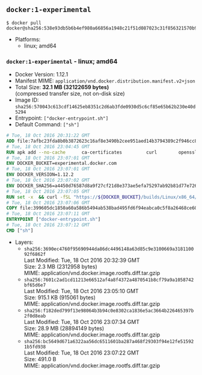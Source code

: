 ## `docker:1-experimental`

```console
$ docker pull docker@sha256:538e93db5b6b4ef980a66856a1948c21f51d087023c31f856321570b915d0179
```

-	Platforms:
	-	linux; amd64

### `docker:1-experimental` - linux; amd64

-	Docker Version: 1.12.1
-	Manifest MIME: `application/vnd.docker.distribution.manifest.v2+json`
-	Total Size: **32.1 MB (32122659 bytes)**  
	(compressed transfer size, not on-disk size)
-	Image ID: `sha256:570043c613cdf14625eb8351c2d6ab3fde0930d5c6cf85e65b62b230e40d5294`
-	Entrypoint: `["docker-entrypoint.sh"]`
-	Default Command: `["sh"]`

```dockerfile
# Tue, 18 Oct 2016 20:31:22 GMT
ADD file:7afbc23fda8b0b3872623c16af8e3490b2cee951aed14b3794389c2f946cc8c7 in / 
# Tue, 18 Oct 2016 23:04:45 GMT
RUN apk add --no-cache 		ca-certificates 		curl 		openssl
# Tue, 18 Oct 2016 23:07:01 GMT
ENV DOCKER_BUCKET=experimental.docker.com
# Tue, 18 Oct 2016 23:07:01 GMT
ENV DOCKER_VERSION=1.12.2
# Tue, 18 Oct 2016 23:07:02 GMT
ENV DOCKER_SHA256=a4450d76587d8a9f27cf21d8e373ae5efa75297ab92b81d77e726f88a4b6a534
# Tue, 18 Oct 2016 23:07:05 GMT
RUN set -x 	&& curl -fSL "https://${DOCKER_BUCKET}/builds/Linux/x86_64/docker-${DOCKER_VERSION}.tgz" -o docker.tgz 	&& echo "${DOCKER_SHA256} *docker.tgz" | sha256sum -c - 	&& tar -xzvf docker.tgz 	&& mv docker/* /usr/local/bin/ 	&& rmdir docker 	&& rm docker.tgz 	&& docker -v
# Tue, 18 Oct 2016 23:07:06 GMT
COPY file:399605dc1850a60a586b5494ab538bad495fd6f94eabca0c5f8a26468ce6030f in /usr/local/bin/ 
# Tue, 18 Oct 2016 23:07:11 GMT
ENTRYPOINT ["docker-entrypoint.sh"]
# Tue, 18 Oct 2016 23:07:12 GMT
CMD ["sh"]
```

-	Layers:
	-	`sha256:3690ec4760f95690944da86dc4496148a63d85c9e3100669a318110092f6862f`  
		Last Modified: Tue, 18 Oct 2016 20:32:39 GMT  
		Size: 2.3 MB (2312958 bytes)  
		MIME: application/vnd.docker.image.rootfs.diff.tar.gzip
	-	`sha256:7601c2ad1cd11213e66512af4a8f4372a4870541b8cf79a9a1058742bf65d6e7`  
		Last Modified: Tue, 18 Oct 2016 23:05:10 GMT  
		Size: 915.1 KB (915061 bytes)  
		MIME: application/vnd.docker.image.rootfs.diff.tar.gzip
	-	`sha256:f182ded799f13e98064b3b94c0e8302ca1836e5ac3664b226465397b2f0d8eab`  
		Last Modified: Tue, 18 Oct 2016 23:07:34 GMT  
		Size: 28.9 MB (28894149 bytes)  
		MIME: application/vnd.docker.image.rootfs.diff.tar.gzip
	-	`sha256:bc5649d671a6322aa56dc6511601ba287a468f29303f94e12fe515921b5fd938`  
		Last Modified: Tue, 18 Oct 2016 23:07:22 GMT  
		Size: 491.0 B  
		MIME: application/vnd.docker.image.rootfs.diff.tar.gzip
